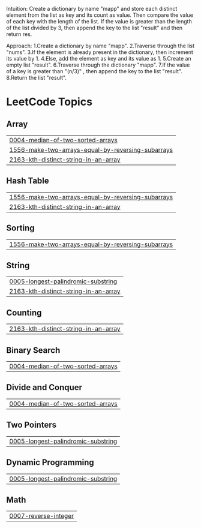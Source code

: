 Intuition:
Create a dictionary by name "mapp" and store each distinct element from the list as key and its count as value.
Then compare the value of each key with the length of the list. If the value is greater than the length of the list divided by 3, then append the key to the list "result" and then return res.

Approach:
1.Create a dictionary by name "mapp".
2.Traverse through the list "nums".
3.If the element is already present in the dictionary, then increment its value by 1.
4.Else, add the element as key and its value as 1.
5.Create an empty list "result".
6.Traverse through the dictionary "mapp".
7.If the value of a key is greater than "(n/3)" , then append the key to the list "result".
8.Return the list "result".

<!---LeetCode Topics Start-->
# LeetCode Topics
## Array
|  |
| ------- |
| [0004-median-of-two-sorted-arrays](https://github.com/Eshika-saxena/Leetcode/tree/master/0004-median-of-two-sorted-arrays) |
| [1556-make-two-arrays-equal-by-reversing-subarrays](https://github.com/Eshika-saxena/Leetcode/tree/master/1556-make-two-arrays-equal-by-reversing-subarrays) |
| [2163-kth-distinct-string-in-an-array](https://github.com/Eshika-saxena/Leetcode/tree/master/2163-kth-distinct-string-in-an-array) |
## Hash Table
|  |
| ------- |
| [1556-make-two-arrays-equal-by-reversing-subarrays](https://github.com/Eshika-saxena/Leetcode/tree/master/1556-make-two-arrays-equal-by-reversing-subarrays) |
| [2163-kth-distinct-string-in-an-array](https://github.com/Eshika-saxena/Leetcode/tree/master/2163-kth-distinct-string-in-an-array) |
## Sorting
|  |
| ------- |
| [1556-make-two-arrays-equal-by-reversing-subarrays](https://github.com/Eshika-saxena/Leetcode/tree/master/1556-make-two-arrays-equal-by-reversing-subarrays) |
## String
|  |
| ------- |
| [0005-longest-palindromic-substring](https://github.com/Eshika-saxena/Leetcode/tree/master/0005-longest-palindromic-substring) |
| [2163-kth-distinct-string-in-an-array](https://github.com/Eshika-saxena/Leetcode/tree/master/2163-kth-distinct-string-in-an-array) |
## Counting
|  |
| ------- |
| [2163-kth-distinct-string-in-an-array](https://github.com/Eshika-saxena/Leetcode/tree/master/2163-kth-distinct-string-in-an-array) |
## Binary Search
|  |
| ------- |
| [0004-median-of-two-sorted-arrays](https://github.com/Eshika-saxena/Leetcode/tree/master/0004-median-of-two-sorted-arrays) |
## Divide and Conquer
|  |
| ------- |
| [0004-median-of-two-sorted-arrays](https://github.com/Eshika-saxena/Leetcode/tree/master/0004-median-of-two-sorted-arrays) |
## Two Pointers
|  |
| ------- |
| [0005-longest-palindromic-substring](https://github.com/Eshika-saxena/Leetcode/tree/master/0005-longest-palindromic-substring) |
## Dynamic Programming
|  |
| ------- |
| [0005-longest-palindromic-substring](https://github.com/Eshika-saxena/Leetcode/tree/master/0005-longest-palindromic-substring) |
## Math
|  |
| ------- |
| [0007-reverse-integer](https://github.com/Eshika-saxena/Leetcode/tree/master/0007-reverse-integer) |
<!---LeetCode Topics End-->